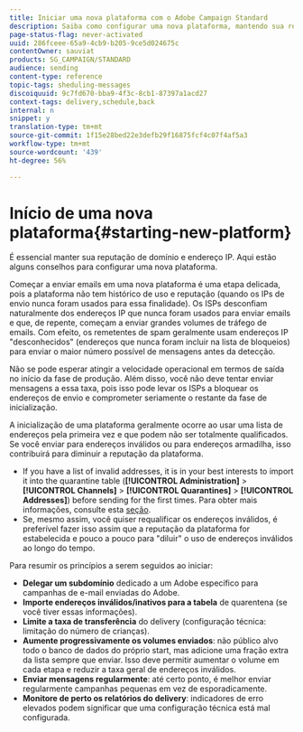 ```yaml
---
title: Iniciar uma nova plataforma com o Adobe Campaign Standard
description: Saiba como configurar uma nova plataforma, mantendo sua reputação de domínio e endereço IP com a Adobe Campaign Standard.
page-status-flag: never-activated
uuid: 286fceee-65a9-4cb9-b205-9ce5d024675c
contentOwner: sauviat
products: SG_CAMPAIGN/STANDARD
audience: sending
content-type: reference
topic-tags: sheduling-messages
discoiquuid: 9c7fd670-bba9-4f3c-8cb1-87397a1acd27
context-tags: delivery,schedule,back
internal: n
snippet: y
translation-type: tm+mt
source-git-commit: 1f15e28bed22e3defb29f16875fcf4c07f4af5a3
workflow-type: tm+mt
source-wordcount: '439'
ht-degree: 56%

---
```



# Início de uma nova plataforma{#starting-new-platform}

É essencial manter sua reputação de domínio e endereço IP. Aqui estão alguns conselhos para configurar uma nova plataforma.

Começar a enviar emails em uma nova plataforma é uma etapa delicada, pois a plataforma não tem histórico de uso e reputação (quando os IPs de envio nunca foram usados para essa finalidade). Os ISPs desconfiam naturalmente dos endereços IP que nunca foram usados para enviar emails e que, de repente, começam a enviar grandes volumes de tráfego de emails. Com efeito, os remetentes de spam geralmente usam endereços IP &quot;desconhecidos&quot; (endereços que nunca foram incluir na lista de bloqueios) para enviar o maior número possível de mensagens antes da detecção.

Não se pode esperar atingir a velocidade operacional em termos de saída no início da fase de produção. Além disso, você não deve tentar enviar mensagens a essa taxa, pois isso pode levar os ISPs a bloquear os endereços de envio e comprometer seriamente o restante da fase de inicialização.

A inicialização de uma plataforma geralmente ocorre ao usar uma lista de endereços pela primeira vez e que podem não ser totalmente qualificados. Se você enviar para endereços inválidos ou para endereços armadilha, isso contribuirá para diminuir a reputação da plataforma.
* If you have a list of invalid addresses, it is in your best interests to import it into the quarantine table (**[!UICONTROL Administration]** > **[!UICONTROL Channels]** > **[!UICONTROL Quarantines]** > **[!UICONTROL Addresses]**) before sending for the first times. Para obter mais informações, consulte esta [seção](../../sending/using/understanding-quarantine-management.md#identifying-quarantined-addresses-for-the-entire-platform).
* Se, mesmo assim, você quiser requalificar os endereços inválidos, é preferível fazer isso assim que a reputação da plataforma for estabelecida e pouco a pouco para &quot;diluir&quot; o uso de endereços inválidos ao longo do tempo.

Para resumir os princípios a serem seguidos ao iniciar:
* **Delegar um subdomínio** dedicado a um Adobe específico para campanhas de e-mail enviadas do Adobe.
* **Importe endereços inválidos/inativos para a tabela** de quarentena (se você tiver essas informações).
* **Limite a taxa de transferência** do delivery (configuração técnica: limitação do número de crianças).
* **Aumente progressivamente os volumes enviados**: não público alvo todo o banco de dados do próprio start, mas adicione uma fração extra da lista sempre que enviar. Isso deve permitir aumentar o volume em cada etapa e reduzir a taxa geral de endereços inválidos.
* **Enviar mensagens regularmente**: até certo ponto, é melhor enviar regularmente campanhas pequenas em vez de esporadicamente.
* **Monitore de perto os relatórios do delivery**: indicadores de erro elevados podem significar que uma configuração técnica está mal configurada.
